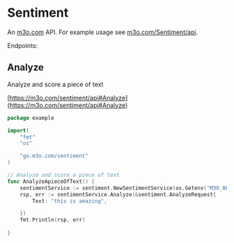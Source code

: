 # Sentiment

An [m3o.com](https://m3o.com) API. For example usage see [m3o.com/Sentiment/api](https://m3o.com/Sentiment/api).

Endpoints:

## Analyze

Analyze and score a piece of text


[https://m3o.com/sentiment/api#Analyze](https://m3o.com/sentiment/api#Analyze)

```go
package example

import(
	"fmt"
	"os"

	"go.m3o.com/sentiment"
)

// Analyze and score a piece of text
func AnalyzeApieceOfText() {
	sentimentService := sentiment.NewSentimentService(os.Getenv("M3O_API_TOKEN"))
	rsp, err := sentimentService.Analyze(&sentiment.AnalyzeRequest{
		Text: "this is amazing",

	})
	fmt.Println(rsp, err)
	
}
```
